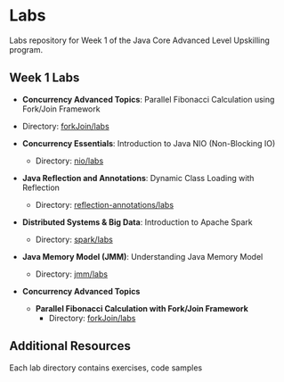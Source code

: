 # Labs

Labs repository for Week 1 of the Java Core Advanced Level Upskilling program.

## Week 1 Labs

- **Concurrency Advanced Topics**: Parallel Fibonacci Calculation using Fork/Join Framework
- Directory: [forkJoin/labs](./forkJoin/labs)

- **Concurrency Essentials**: Introduction to Java NIO (Non-Blocking IO)

  - Directory: [nio/labs](./nio)

- **Java Reflection and Annotations**: Dynamic Class Loading with Reflection

  - Directory: [reflection-annotations/labs](./reflectionXannotations/)

- **Distributed Systems & Big Data**: Introduction to Apache Spark

  - Directory: [spark/labs](./spark/labs)

- **Java Memory Model (JMM)**: Understanding Java Memory Model
  - Directory: [jmm/labs](./jmm/labs)
- **Concurrency Advanced Topics**

  - **Parallel Fibonacci Calculation with Fork/Join Framework**
    - Directory: [forkJoin/labs](./forkJoin/labs)

## Additional Resources

Each lab directory contains exercises, code samples
